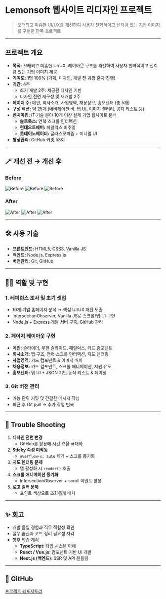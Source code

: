 # Lemonsoft 웹사이트 리디자인 프로젝트
> 오래되고 미흡한 UI/UX를 개선하여 사용자 친화적이고 신뢰감 있는 기업 이미지를 구현한 단독 프로젝트

---

## 프로젝트 개요

- **목적:** 오래되고 미흡한 UI/UX, 레이아웃 구조를 개선하여 사용자 친화적이고 신뢰감 있는 기업 이미지 제공
- **기여도:** 1명 100% (기획, 디자인, 개발 전 과정 혼자 진행)
- **기간:** 4주
  - 초기 개발 2주: 제공된 디자인 기반
  - 디자인 전면 재구성 및 재개발 2주
- **페이지 수:** 메인, 회사소개, 사업영역, 채용정보, 홍보센터 (총 5개)
- **구성 섹션:** 약 25개 (네비게이션 바, 탭 UI, 이미지 갤러리, 공지 리스트 등)
- **벤치마킹:** IT·기술 분야 10개 이상 실제 기업 웹사이트 분석
  - **솔트룩스:** 연혁 스크롤 인터랙션
  - **현대오토에버:** 페럴럭스 비주얼
  - **롯데이노베이터:** 글라스모피즘 + 미니멀 UI
- **형상관리:** GitHub 커밋 53회

---

## 🪄 개선 전 → 개선 후

### Before
![Before](./images/before1.png)
![Before](./images/before2.png)
![Before](./images/before3.png)

### After
![After](./images/after1.gif)
![After](./images/after2.gif)
![After](./images/after3.png)

---

## 🛠️ 사용 기술

- **프론트엔드:** HTML5, CSS3, Vanilla JS
- **백엔드:** Node.js, Express.js
- **버전관리:** Git, GitHub

---

## 🖐🏻 역할 및 구현

### 1. 레퍼런스 조사 및 초기 셋업
- 10개 기업 홈페이지 분석 → 핵심 UI/UX 패턴 도출
- IntersectionObserver, Vanilla JS로 스크롤/탭 UI 구현
- Node.js + Express 개발 서버 구축, GitHub 관리

### 2. 페이지 레이아웃 구현
- **메인:** 슬라이더, 무한 슬라이드, 패럴럭스, 카드 컴포넌트
- **회사소개:** 탭 구조, 연혁 스크롤 인터랙션, 지도 렌더링
- **사업영역:** 카드 컴포넌트 & 이미지 배치
- **채용정보:** 카드 컴포넌트, 스크롤 애니메이션, 지원 유도
- **홍보센터:** 탭 UI + JSON 기반 동적 리스트 & 페이징

### 3. Git 버전 관리
- 기능 단위 커밋 및 간결한 메시지 작성
- 퇴근 후 Git pull → 추가 작업 반복

---

## 💫 Trouble Shooting

1. **디자인 전면 변경**
   - GitHub를 활용해 시간 효율 극대화
2. **Sticky 속성 미작동**
   - `overflow-x: auto` 제거 + 스크롤 동기화
3. **지도 렌더링 문제**
   - 탭 활성화 시 `render()` 호출
4. **스크롤 애니메이션 동기화**
   - IntersectionObserver + scroll 이벤트 활용
5. **로고 컬러 문제**
   - 포인트 색상으로 조화롭게 배치

---

## ✨ 회고

- 개발 몰입 경험과 직무 적합성 확인
- 실무 습관과 코드 정리 필요성 자각
- 향후 학습 계획
  - **TypeScript**: 타입 시스템 이해
  - **React / Vue.js**: 컴포넌트 기반 UI 개발
  - **Next.js (백엔드)**: SSR 및 API 핸들링

---

## 🔗 GitHub
[프로젝트 레포지토리](https://github.com/angrimi/mycompanysite)
